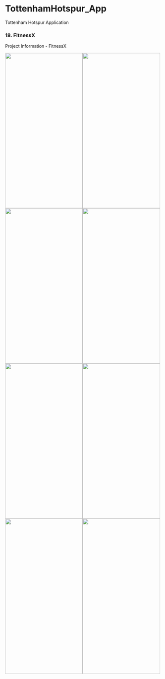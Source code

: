 # TottenhamHotspur_App
Tottenham Hotspur Application

### 18. FitnessX
Project Information - FitnessX

<img src="https://user-images.githubusercontent.com/43931412/146762085-c12f2e77-f87a-46b7-96b0-c395cbaa22d6.png" width="250" height="500"/><img src="https://user-images.githubusercontent.com/43931412/146762088-233e565c-0dae-4663-b742-818e5ea2ed2a.png" width="250" height="500"/><img src="https://user-images.githubusercontent.com/43931412/146762090-d26eca24-bce8-40d4-81be-6c2cf2a199df.png" width="250" height="500"/><img src="https://user-images.githubusercontent.com/43931412/146762091-0ea191b5-d1f0-4aa0-8fc1-453a2ed9af70.png" width="250" height="500"/><img src="https://user-images.githubusercontent.com/43931412/146762092-aa02bdde-914a-4a17-b61e-28858f4631a1.png" width="250" height="500"/><img src="https://user-images.githubusercontent.com/43931412/146762095-c20aac75-9524-49e7-8316-a554adf542b7.png" width="250" height="500"/><img src="https://user-images.githubusercontent.com/43931412/146762096-5ffe17c6-8d30-4611-8180-7d433d235349.png" width="250" height="500"/><img src="https://user-images.githubusercontent.com/43931412/146762101-7a0fe047-33f8-4382-bda5-aa973362b192.png" width="250" height="500"/>
